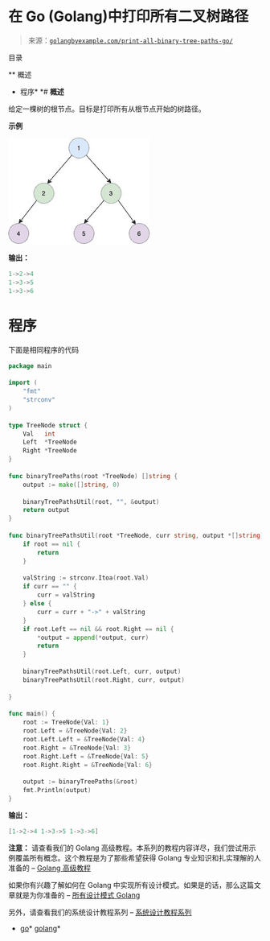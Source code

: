 <!--yml

分类：未分类

日期：2024-10-13 06:50:57

-->

# 在 Go (Golang)中打印所有二叉树路径

> 来源：[`golangbyexample.com/print-all-binary-tree-paths-go/`](https://golangbyexample.com/print-all-binary-tree-paths-go/)

目录

**   概述

+   程序*  *# **概述**

给定一棵树的根节点。目标是打印所有从根节点开始的树路径。

**示例**

![](img/9a9347838908483552b24df3dc54cd38.png)

**输出：**

```go
1->2->4
1->3->5
1->3->6
```

# **程序**

下面是相同程序的代码

```go
package main

import (
	"fmt"
	"strconv"
)

type TreeNode struct {
	Val   int
	Left  *TreeNode
	Right *TreeNode
}

func binaryTreePaths(root *TreeNode) []string {
	output := make([]string, 0)

	binaryTreePathsUtil(root, "", &output)
	return output
}

func binaryTreePathsUtil(root *TreeNode, curr string, output *[]string) {
	if root == nil {
		return
	}

	valString := strconv.Itoa(root.Val)
	if curr == "" {
		curr = valString
	} else {
		curr = curr + "->" + valString
	}
	if root.Left == nil && root.Right == nil {
		*output = append(*output, curr)
		return
	}

	binaryTreePathsUtil(root.Left, curr, output)
	binaryTreePathsUtil(root.Right, curr, output)

}

func main() {
	root := TreeNode{Val: 1}
	root.Left = &TreeNode{Val: 2}
	root.Left.Left = &TreeNode{Val: 4}
	root.Right = &TreeNode{Val: 3}
	root.Right.Left = &TreeNode{Val: 5}
	root.Right.Right = &TreeNode{Val: 6}

	output := binaryTreePaths(&root)
	fmt.Println(output)
}
```

**输出：**

```go
[1->2->4 1->3->5 1->3->6]
```

**注意：** 请查看我们的 Golang 高级教程。本系列的教程内容详尽，我们尝试用示例覆盖所有概念。这个教程是为了那些希望获得 Golang 专业知识和扎实理解的人准备的 – [Golang 高级教程](https://golangbyexample.com/golang-comprehensive-tutorial/)

如果你有兴趣了解如何在 Golang 中实现所有设计模式。如果是的话，那么这篇文章就是为你准备的 – [所有设计模式 Golang](https://golangbyexample.com/all-design-patterns-golang/)

另外，请查看我们的系统设计教程系列 – [系统设计教程系列](https://techbyexample.com/system-design-questions/)

+   [go](https://golangbyexample.com/tag/go/)*   [golang](https://golangbyexample.com/tag/golang/)*
